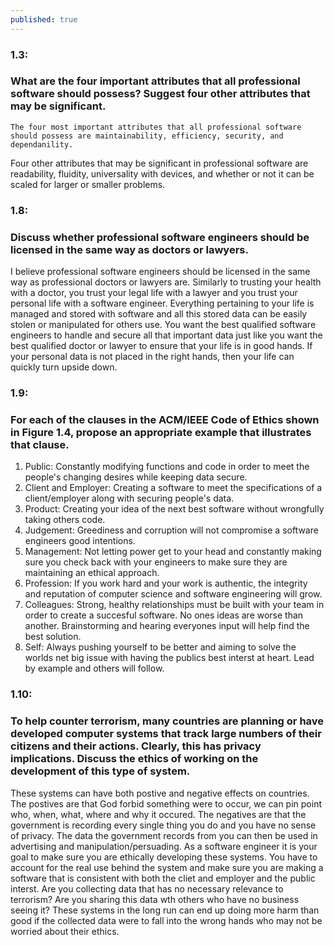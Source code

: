 ```yaml
---
published: true
---
```

### 1.3: 
### What are the four important attributes that all professional software should possess? Suggest four other attributes that may be significant. 
	The four most important attributes that all professional software should possess are maintainability, efficiency, security, and dependanility.
Four other attributes that may be significant in professional software are readability, fluidity, universality with devices, and whether or not it can be scaled for larger or smaller problems. 
### 1.8: 
### Discuss whether professional software engineers should be licensed in the same way as doctors or lawyers.
I believe professional software engineers should be licensed in the same way as professional doctors or lawyers are. Similarly to trusting your health with a doctor, you trust your legal life with a lawyer and you trust your personal life with a software engineer. Everything pertaining to your life is managed and stored with software and all this stored data can be easily stolen or manipulated for others use. You want the best qualified software engineers to handle and secure all that important data just like you want the best qualified doctor or lawyer to ensure that your life is in good hands. If your personal data is not placed in the right hands, then your life can quickly turn upside down. 
### 1.9:
### For each of the clauses in the ACM/IEEE Code of Ethics shown in Figure 1.4, propose an appropriate example that illustrates that clause.
1. Public: Constantly modifying functions and code in order to meet the people's changing desires while keeping data secure. 
2. Client and Employer: Creating a software to meet the specifications of a client/employer along with securing people's data.
3. Product: Creating your idea of the next best software without wrongfully taking others code. 
4. Judgement: Greediness and corruption will not compromise a software engineers good intentions.
5. Management: Not letting power get to your head and constantly making sure you check back with your engineers to make sure they are maintaining an ethical approach.
6. Profession: If you work hard and your work is authentic, the integrity and reputation of computer science and software engineering will grow.
7. Colleagues: Strong, healthy relationships must be built with your team in order to create a succesful software. No ones ideas are worse than another. Brainstorming and hearing everyones input will help find the best solution. 
8. Self: Always pushing yourself to be better and aiming to solve the worlds net big issue with having the publics best interst at heart. Lead by example and others will follow. 

### 1.10: 
### To help counter terrorism, many countries are planning or have developed computer systems that track large numbers of their citizens and their actions. Clearly, this has privacy implications. Discuss the ethics of working on the development of this type of system.
These systems can have both postive and negative effects on countries. The postives are that God forbid something were to occur, we can pin point who, when, what, where and why it occured. The negatives are that the government is recording every single thing you do and you have no sense of privacy. The data the government records from you can then be used in advertising and manipulation/persuading. As a software engineer it is your goal to make sure you are ethically developing these systems. You have to account for the real use behind the system and make sure you are making a software that is consistent with both the cliet and employer and the public interst. Are you collecting data that has no necessary relevance to terrorism? Are you sharing this data wth others who have no business seeing it? These systems in the long run can end up doing more harm than good if the collected data were to fall into the wrong hands who may not be worried about their ethics.
